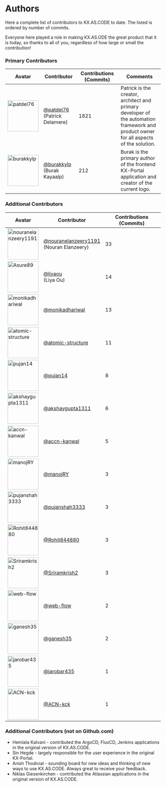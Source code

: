 # Authors

Here a complete list of contributors to KX.AS.CODE to date.
The listed is ordered by number of commits. 

Everyone here played a role in making KX.AS.ODE the great product that it is today, so thanks to all of you, regardless of how large or small the contribution!

### Primary Contributors

| Avatar | Contributor | Contributions (Commits) | Comments |
---------|-------------|---------------|---------------|
|  <img alt="patdel76" src="https://avatars.githubusercontent.com/u/8320300?v=4" width="100"> | [@patdel76](https://github.com/patdel76) <br />(Patrick Delamere) | 1821 | Patrick is the creator, architect and primary <br />developer of the automation framework and <br />product owner for all aspects of the solution. |
|  <img alt="burakkylp" src="https://avatars.githubusercontent.com/u/35352534?v=4" width="100"> | [@burakkylp](https://github.com/burakkylp)  <br />(Burak Kayaalp)| 212 | Burak is the primary author of the frontend <br /> KX-Portal application and creator of the <br />current logo. |

### Additional Contributors

| Avatar | Contributor | Contributions (Commits) |
---------|-------------|---------------|
|  <img alt="nouranelanzeery1191" src="https://avatars.githubusercontent.com/u/47716008?v=4" width="100"> | [@nouranelanzeery1191](https://github.com/nouranelanzeery1191) <br /> (Nouran Elanzeery) | 33 |
|  <img alt="Asure89" src="https://avatars.githubusercontent.com/u/20336951?v=4" width="100"> | [@liyaou](https://github.com/Asure89) <br />(Liya Ou) | 14 |
|  <img alt="monikadhariwal" src="https://avatars.githubusercontent.com/u/76562473?v=4" width="100"> | [@monikadhariwal](https://github.com/monikadhariwal) | 13 |
|  <img alt="atomic-structure" src="https://avatars.githubusercontent.com/u/30082263?v=4" width="100"> | [@atomic-structure](https://github.com/atomic-structure) | 11 |
|  <img alt="pujan14" src="https://avatars.githubusercontent.com/u/8578303?v=4" width="100"> | [@pujan14](https://github.com/pujan14) | 8 |
|  <img alt="akshaygupta1311" src="https://avatars.githubusercontent.com/u/43351926?v=4" width="100"> | [@akshaygupta1311](https://github.com/akshaygupta1311) | 6 |
|  <img alt="accn-kanwal" src="https://avatars.githubusercontent.com/u/63425773?v=4" width="100"> | [@accn-kanwal](https://github.com/accn-kanwal) | 5 |
|  <img alt="manojRY" src="https://avatars.githubusercontent.com/u/16360625?v=4" width="100"> | [@manojRY](https://github.com/manojRY) | 3 |
|  <img alt="pujanshah3333" src="https://avatars.githubusercontent.com/u/71491747?v=4" width="100"> | [@pujanshah3333](https://github.com/pujanshah3333) | 3 |
|  <img alt="Rohit844880" src="https://avatars.githubusercontent.com/u/49117524?v=4" width="100"> | [@Rohit844880](https://github.com/Rohit844880) | 3 |
|  <img alt="Sriramkrish2" src="https://avatars.githubusercontent.com/u/55122504?v=4" width="100"> | [@Sriramkrish2](https://github.com/Sriramkrish2) | 3 |
|  <img alt="web-flow" src="https://avatars.githubusercontent.com/u/19864447?v=4" width="100"> | [@web-flow](https://github.com/web-flow) | 2 |
|  <img alt="ganesh35" src="https://avatars.githubusercontent.com/u/6005210?v=4" width="100"> | [@ganesh35](https://github.com/ganesh35) | 2 |
|  <img alt="jarobar435" src="https://avatars.githubusercontent.com/u/14972707?v=4" width="100"> | [@jarobar435](https://github.com/jarobar435) | 1 |
|  <img alt="ACN-kck" src="https://avatars.githubusercontent.com/u/16131873?v=4" width="100"> | [@ACN-kck](https://github.com/ACN-kck) | 1 |

### Additional Contributors (not on Github.com)

- Hemlata Kalvani - contributed the ArgoCD, FluxCD, Jenkins applications in the original version of KX.AS.CODE. 
- Sin Hegde - largely responsible for the user experience in the original KX-Portal.
- Anish Thodivial - sounding board for new ideas and thinking of new ways to use KX.AS.CODE. Always great to receive your feedback.
- Niklas Giesenkirchen - contributed the Atlassian applications in the original version of KX.AS.CODE.

